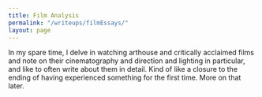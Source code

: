 ```yaml
---
title: Film Analysis
permalink: "/writeups/filmEssays/"
layout: page
---
```


In my spare time, I delve in watching arthouse and critically acclaimed films and note on their cinematography and direction and lighting in particular, and like to often write about them in detail. Kind of like a closure to the ending of having experienced something for the first time. More on that later.